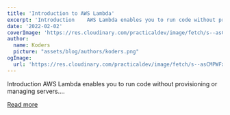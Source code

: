 ```yaml
---
title: 'Introduction to AWS Lambda'
excerpt: 'Introduction    AWS Lambda enables you to run code without provisioning or managing servers....'
date: '2022-02-02'
coverImage: 'https://res.cloudinary.com/practicaldev/image/fetch/s--asCMPWFx--/c_imagga_scale,f_auto,fl_progressive,h_420,q_auto,w_1000/https://dev-to-uploads.s3.amazonaws.com/uploads/articles/pmqifomujxchpetoiou4.png'
author:
  name: Koders
  picture: "assets/blog/authors/koders.png"
ogImage:
  url: 'https://res.cloudinary.com/practicaldev/image/fetch/s--asCMPWFx--/c_imagga_scale,f_auto,fl_progressive,h_420,q_auto,w_1000/https://dev-to-uploads.s3.amazonaws.com/uploads/articles/pmqifomujxchpetoiou4.png'
---
```


Introduction    AWS Lambda enables you to run code without provisioning or managing servers....

[Read more](https://dev.to/aws-builders/introduction-to-aws-lambda-17he)
